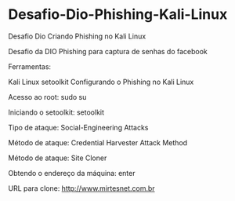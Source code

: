 # Desafio-Dio-Phishing-Kali-Linux
Desafio Dio Criando Phishing no Kali Linux

Desafio da DIO Phishing para captura de senhas do facebook


Ferramentas:


Kali Linux
setoolkit
Configurando o Phishing no Kali Linux


Acesso ao root: sudo su

Iniciando o setoolkit: setoolkit

Tipo de ataque: Social-Engineering Attacks

Método de ataque: Credential Harvester Attack Method

Método de ataque: Site Cloner

Obtendo o endereço da máquina: enter

URL para clone: http://www.mirtesnet.com.br
